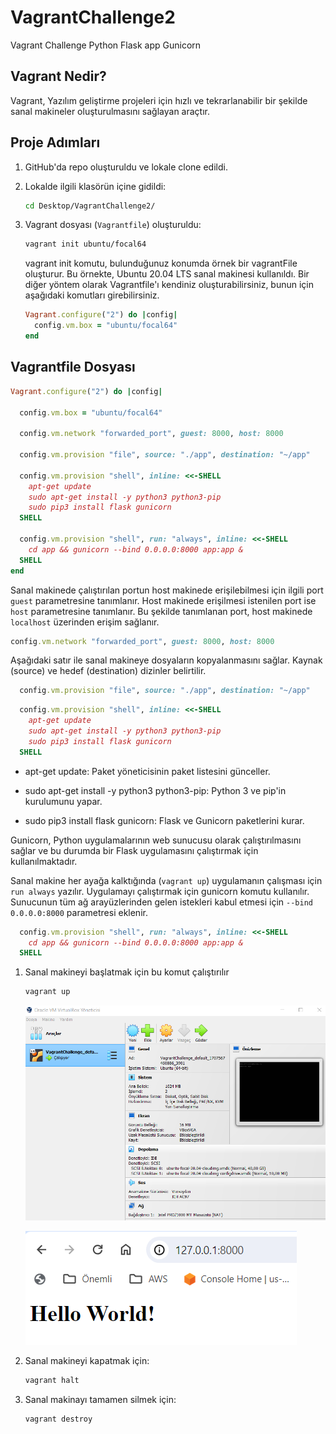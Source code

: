 # VagrantChallenge2
Vagrant Challenge Python Flask app Gunicorn

## Vagrant Nedir?

Vagrant, Yazılım geliştirme projeleri için hızlı ve tekrarlanabilir bir şekilde sanal makineler oluşturulmasını sağlayan araçtır.


## Proje Adımları

1. GitHub'da repo oluşturuldu ve lokale clone edildi.
2. Lokalde ilgili klasörün içine gidildi:

    ```bash
    cd Desktop/VagrantChallenge2/
    ```

3. Vagrant dosyası (`Vagrantfile`) oluşturuldu:

    ```bash
    vagrant init ubuntu/focal64
    ```
    vagrant init komutu, bulunduğunuz konumda örnek bir vagrantFile oluşturur. Bu örnekte, Ubuntu 20.04 LTS sanal makinesi kullanıldı.
    Bir diğer yöntem olarak Vagrantfile'ı kendiniz oluşturabilirsiniz, bunun için aşağıdaki komutları girebilirsiniz.

    ```ruby
    Vagrant.configure("2") do |config|
      config.vm.box = "ubuntu/focal64"
    end
    ```

## Vagrantfile Dosyası

```ruby
Vagrant.configure("2") do |config|

  config.vm.box = "ubuntu/focal64"

  config.vm.network "forwarded_port", guest: 8000, host: 8000

  config.vm.provision "file", source: "./app", destination: "~/app"
  
  config.vm.provision "shell", inline: <<-SHELL
    apt-get update
    sudo apt-get install -y python3 python3-pip
    sudo pip3 install flask gunicorn
  SHELL
  
  config.vm.provision "shell", run: "always", inline: <<-SHELL
    cd app && gunicorn --bind 0.0.0.0:8000 app:app &
  SHELL
end

```
Sanal makinede çalıştırılan portun host makinede erişilebilmesi için ilgili port `guest` parametresine tanımlanır. Host makinede erişilmesi istenilen port ise `host` parametresine tanımlanır. Bu şekilde tanımlanan port, host makinede `localhost` üzerinden erişim sağlanır.

```ruby
config.vm.network "forwarded_port", guest: 8000, host: 8000
```
Aşağıdaki satır ile sanal makineye dosyaların kopyalanmasını sağlar. Kaynak (source) ve hedef (destination) dizinler belirtilir. 

```ruby
  config.vm.provision "file", source: "./app", destination: "~/app"
```

```ruby
  config.vm.provision "shell", inline: <<-SHELL
    apt-get update
    sudo apt-get install -y python3 python3-pip
    sudo pip3 install flask gunicorn
  SHELL
```
- apt-get update: Paket yöneticisinin paket listesini günceller.

- sudo apt-get install -y python3 python3-pip: Python 3 ve pip'in kurulumunu yapar.

- sudo pip3 install flask gunicorn: Flask ve Gunicorn paketlerini kurar. 

Gunicorn, Python uygulamalarının web sunucusu olarak çalıştırılmasını sağlar ve bu durumda bir Flask uygulamasını çalıştırmak için kullanılmaktadır.

Sanal makine her ayağa kalktığında (`vagrant up`) uygulamanın çalışması için `run always` yazılır. Uygulamayı çalıştırmak için gunicorn komutu kullanılır. Sunucunun tüm ağ arayüzlerinden gelen istekleri kabul etmesi için `--bind 0.0.0.0:8000` parametresi eklenir. 

```ruby
  config.vm.provision "shell", run: "always", inline: <<-SHELL
    cd app && gunicorn --bind 0.0.0.0:8000 app:app &
  SHELL
```

1. Sanal makineyi başlatmak için bu komut çalıştırılır

    ```bash
    vagrant up
    ```
    
    ![](./doc/vm.png)

    ![Hello World](./doc/app.png)

2. Sanal makineyi kapatmak için:

    ```bash
    vagrant halt
    ```

3. Sanal makinayı tamamen silmek için:

    ```bash
    vagrant destroy
    ```

